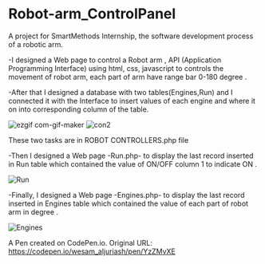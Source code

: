 # Robot-arm_ControlPanel

A project for SmartMethods Internship, the software development process of a robotic arm.

-I designed a Web page to control a Robot arm , API (Application Programming Interface) using html, css, javascript to controls the movement of robot arm, each part of arm have range bar 0-180 degree .
	
-After that I designed a database with two tables(Engines,Run) and  I connected it with the Interface to insert values of each engine and where it on  into corresponding column of the table.

![ezgif com-gif-maker](https://user-images.githubusercontent.com/74800962/122817933-398dc900-d2e1-11eb-803b-f62212f6e8f9.gif)
![con2](https://user-images.githubusercontent.com/74800962/122818345-bb7df200-d2e1-11eb-9c42-b2f1374bf014.gif)



These two tasks are in ROBOT CONTROLLERS.php file 

-Then I designed a Web page -Run.php- to display the last record inserted in Run table which contained the value of ON/OFF column 1 to indicate ON .

![Run](https://user-images.githubusercontent.com/74800962/122818511-f97b1600-d2e1-11eb-9ba0-d4201c614be3.gif)


-Finally, I designed a Web page -Engines.php- to display the last record inserted in Engines table which contained the value of each part of robot arm in degree .

![Engines](https://user-images.githubusercontent.com/74800962/122818802-5080eb00-d2e2-11eb-9824-ffd2ead859c7.gif)


A Pen created on CodePen.io. Original URL: https://codepen.io/wesam_aljuriash/pen/YzZMvXE
